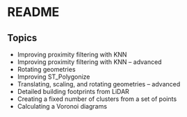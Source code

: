 # README

## Topics
* Improving proximity filtering with KNN
* Improving proximity filtering with KNN – advanced 
* Rotating geometries
* Improving ST_Polygonize
* Translating, scaling, and rotating geometries – advanced 
* Detailed building footprints from LiDAR
* Creating a fixed number of clusters from a set of points 
* Calculating a Voronoi diagrams